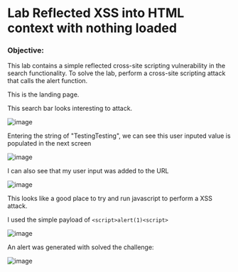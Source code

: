 # Lab Reflected XSS into HTML context with nothing loaded


### Objective:
This lab contains a simple reflected cross-site scripting vulnerability in the search functionality. To solve the lab, perform a cross-site scripting attack that calls the alert function. 

This is the landing page.

This search bar looks interesting to attack.

![image](https://user-images.githubusercontent.com/90155329/132958785-518404b1-2c91-45f7-a4e0-ef80caea2095.png)

Entering the string of "TestingTesting", we can see this user inputed value is populated in the next screen

![image](https://user-images.githubusercontent.com/90155329/132958798-6e521d54-2214-421e-8ede-999fd2991a2d.png)

I can also see that my user input was added to the URL

![image](https://user-images.githubusercontent.com/90155329/132958803-6959e965-4ba1-46b2-afe6-6c38040deb80.png)

This looks like a good place to try and run javascript to perform a XSS attack.

I used the simple payload of `<script>alert(1)<script>`
	
![image](https://user-images.githubusercontent.com/90155329/132958808-e7a473d2-d54b-45e3-b990-65a79f426fed.png)
	
An alert was generated with solved the challenge:

![image](https://user-images.githubusercontent.com/90155329/132958814-834ebc64-a0ed-4457-9bda-a26453e60ca6.png)
